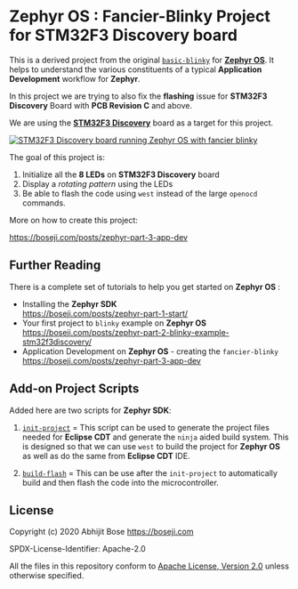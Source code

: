 # Zephyr OS : Fancier-Blinky Project for STM32F3 Discovery board

This is a derived project from the original [`basic-blinky`](https://github.com/boseji/zephyr-basic-blinky-stm32f3_disco) for [**Zephyr OS**](https://www.zephyrproject.org/).
It helps to understand the various constituents of a typical
**Application Development** workflow for **Zephyr**.

In this project we are trying to also fix the **flashing** issue for **STM32F3 Discovery** Board with **PCB Revision C** and above.

We are using the [**STM32F3 Discovery**](https://www.st.com/en/evaluation-tools/stm32f3discovery.html)
board as a target for this project.

[![STM32F3 Discovery board running Zephyr OS with fancier blinky](https://www.boseji.com/images/zephyr-part-3-app-dev-1.jpg)](https://boseji.com/posts/zephyr-part-3-app-dev)

The goal of this project is:

1. Initialize all the **8 LEDs** on **STM32F3 Discovery** board
2. Display a *rotating pattern* using the LEDs
3. Be able to flash the code using `west` instead of the large `openocd` commands.

More on how to create this project:

<https://boseji.com/posts/zephyr-part-3-app-dev>

## Further Reading

There is a complete set of tutorials to help you get started on **Zephyr OS** :

- Installing the **Zephyr SDK** <br>
  <https://boseji.com/posts/zephyr-part-1-start/>
- Your first project to `blinky` example on **Zephyr OS**<br>
  <https://boseji.com/posts/zephyr-part-2-blinky-example-stm32f3discovery/>
- Application Development on **Zephyr OS** - creating the `fancier-blinky` <br>
  <https://boseji.com/posts/zephyr-part-3-app-dev>

## Add-on Project Scripts

Added here are two scripts for **Zephyr SDK**:

1. [`init-project`](https://github.com/boseji/zephyr-fancier-blinky-stm32f3_disco/blob/master/init-project) = This script can be used to generate the project files 
    needed for **Eclipse CDT** and generate the `ninja` aided build system.
    This is designed so that we can use `west` to build the project for **Zephyr OS**
    as well as do the same from **Eclipse CDT** IDE.

2. [`build-flash`](https://github.com/boseji/zephyr-fancier-blinky-stm32f3_disco/blob/master/build-flash) = This can be use after the `init-project` to automatically build and then 
   flash the code into the microcontroller.

## License

Copyright (c) 2020 Abhijit Bose <https://boseji.com>

SPDX-License-Identifier: Apache-2.0

All the files in this repository conform to
[Apache License, Version 2.0](http://www.apache.org/licenses/LICENSE-2.0)
unless otherwise specified.
